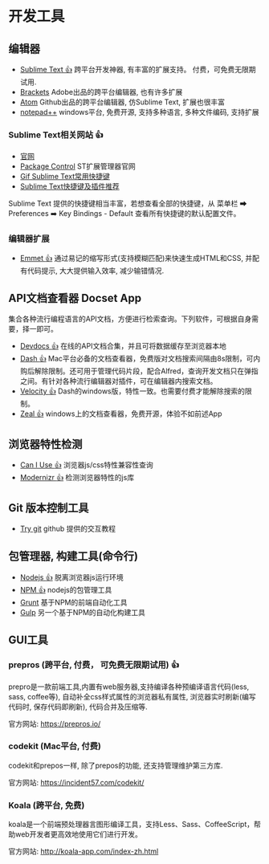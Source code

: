 # 开发工具

## 编辑器
* [Sublime Text :thumbsup:](https://www.sublimetext.com/3) 跨平台开发神器, 有丰富的扩展支持。 付费，可免费无限期试用.
* [Brackets](http://brackets.io/) Adobe出品的跨平台编辑器, 也有许多扩展
* [Atom](https://atom.io/) Github出品的跨平台编辑器, 仿Sublime Text, 扩展也很丰富
* [notepad++](http://notepad-plus-plus.org/zh/) windows平台, 免费开源, 支持多种语言, 多种文件编码, 支持扩展

### Sublime Text相关网站 :thumbsup:
* [官网](https://www.sublimetext.com/3)
* [Package Control](https://packagecontrol.io/) ST扩展管理器官网
* [Gif Sublime Text常用快捷键](http://blog.jobbole.com/82527/)
* [Sublime Text快捷键及插件推荐](http://www.daqianduan.com/4820.html)

Sublime Text 提供的快捷键相当丰富，若想查看全部的快捷键，从 菜单栏 ➡ Preferences ➡️ Key Bindings - Default 查看所有快捷键的默认配置文件。

### 编辑器扩展
* [Emmet :thumbsup:](http://emmet.io/) 通过易记的缩写形式(支持模糊匹配)来快速生成HTML和CSS, 并配有代码提示, 大大提供输入效率, 减少输错情况.

## API文档查看器 Docset App
集合各种流行编程语言的API文档，方便进行检索查询。下列软件，可根据自身需要，择一即可。

* [Devdocs :thumbsup:](https://devdocs.io/) 在线的API文档合集，并且可将数据缓存至浏览器本地
* [Dash :thumbsup:](https://kapeli.com/dash) Mac平台必备的文档查看器，免费版对文档搜索间隔由8s限制，可内购后解除限制。还可用于管理代码片段，配合Alfred，查询开发文档只在弹指之间。有针对各种流行编辑器对插件，可在编辑器内搜索文档。
* [Velocity :thumbsup:](http://velocity.silverlakesoftware.com/) Dash的windows版，特性一致。也需要付费才能解除搜索的限制。
* [Zeal :thumbsup:](https://zealdocs.org/) windows上的文档查看器，免费开源，体验不如前述App

## 浏览器特性检测
* [Can I Use :thumbsup:](http://caniuse.com/) 浏览器js/css特性兼容性查询
* [Modernizr :thumbsup:](https://modernizr.com/) 检测浏览器特性的js库

## Git 版本控制工具
* [Try git](https://try.github.io/) github 提供的交互教程

## 包管理器, 构建工具(命令行)
* [Nodejs :thumbsup:](http://nodejs.org) 脱离浏览器js运行环境
* [NPM :thumbsup:](http://npmjs.org) nodejs的包管理工具
* [Grunt](http://gruntjs.com) 基于NPM的前端自动化工具
* [Gulp](http://gulpjs.com/) 另一个基于NPM的自动化构建工具

## GUI工具
### prepros (跨平台, 付费， 可免费无限期试用) :thumbsup:
prepro是一款前端工具,内置有web服务器,支持编译各种预编译语言代码(less, sass, coffee等), 自动补全css样式属性的浏览器私有属性, 浏览器实时刷新(编写代码时, 保存代码即刷新), 代码合并及压缩等.

官方网站: <https://prepros.io/>

### codekit (Mac平台, 付费)
codekit和prepos一样, 除了prepos的功能, 还支持管理维护第三方库.

官方网站: <https://incident57.com/codekit/>


### Koala (跨平台, 免费)
koala是一个前端预处理器言图形编译工具，支持Less、Sass、CoffeeScript，帮助web开发者更高效地使用它们进行开发。

官方网站: <http://koala-app.com/index-zh.html>
